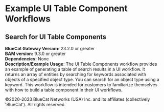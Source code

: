 # **Example UI Table Component Workflows**
## Search for UI Table Components

**BlueCat Gateway Version:** 23.2.0 or greater <br/>
**BAM version:** 9.3.0 or greater <br/>
**Dependencies:** None <br/>
**Description/Example Usage:** The UI Table Components workflow provides an example of generating a table of search results in a UI workflow. It returns an array of entities by searching for keywords associated with objects of a specified object type. You can search for an object type using a keyword. This workflow is intended for customers to familiarize themselves with how to build a table component in their UI workflows.

©2020-2023 BlueCat Networks (USA) Inc. and its affiliates (collectively 'BlueCat'). All rights reserved.
